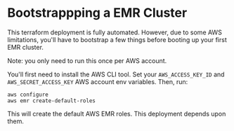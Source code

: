 # Bootstrappping a EMR Cluster

This terraform deployment is fully automated. However, due to some AWS limitations, you'll have to bootstrap a few things before booting up your first EMR cluster.

Note: you only need to run this once per AWS account.

You'll first need to install the AWS CLI tool. Set your `AWS_ACCESS_KEY_ID` and `AWS_SECRET_ACCESS_KEY` AWS account env variables. Then, run:

```
aws configure
aws emr create-default-roles
```

This will create the default AWS EMR roles. This deployment depends upon them.
